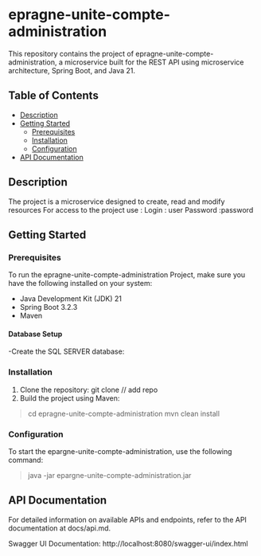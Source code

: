 # epragne-unite-compte-administration

This repository contains the project of epragne-unite-compte-administration, a microservice built for the REST API using microservice architecture, Spring Boot, and Java 21.

## Table of Contents

- [Description](#description)
- [Getting Started](#getting-started)
    - [Prerequisites](#prerequisites)
    - [Installation](#installation)
    - [Configuration](#configuration)
- [API Documentation](#api-documentation)

## Description

The project  is a microservice designed  to create, read and modify resources
For access to the project use :
Login : user
Password :password
## Getting Started

### Prerequisites

To run the epragne-unite-compte-administration Project, make sure you have the following installed on your system:
- Java Development Kit (JDK) 21
- Spring Boot 3.2.3
- Maven


#### Database Setup

-Create the SQL SERVER database: 
### Installation

1.	Clone the repository:
      git clone // add repo
2.  Build the project using Maven:
> cd epragne-unite-compte-administration
> mvn clean install

### Configuration

To start the epargne-unite-compte-administration, use the following command:
> java -jar epargne-unite-compte-administration.jar
>
## API Documentation

For detailed information on available APIs and endpoints, refer to the API documentation at docs/api.md.

Swagger UI Documentation: http://localhost:8080/swagger-ui/index.html

 


